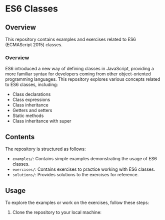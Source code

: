 # ES6 Classes

## Overview

This repository contains examples and exercises related to ES6 (ECMAScript 2015) classes.

### Overview

ES6 introduced a new way of defining classes in JavaScript, providing a more familiar syntax for developers coming from other object-oriented programming languages. This repository explores various concepts related to ES6 classes, including:

- Class declarations
- Class expressions
- Class inheritance
- Getters and setters
- Static methods
- Class inheritance with super

## Contents

The repository is structured as follows:

- `examples/`: Contains simple examples demonstrating the usage of ES6 classes.
- `exercises/`: Contains exercises to practice working with ES6 classes.
- `solutions/`: Provides solutions to the exercises for reference.

## Usage

To explore the examples or work on the exercises, follow these steps:

1. Clone the repository to your local machine:
